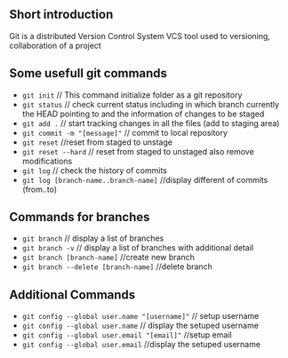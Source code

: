 
## Short introduction

Git is a distributed Version Control System  VCS tool used to versioning, collaboration of a project

## Some usefull git commands

 - `git init`                           // This command initialize folder as a git repository
 - `git status`                         // check current status including in which branch currently the HEAD pointing to and the information of changes to be staged
 - `git add .`                          // start tracking changes in all the files (add to staging area)
 - `git commit -m "[message]"`          // commit to local repository
 - `git reset`                          //reset from staged to unstage
 - `git reset --hard`                   // reset from staged to unstaged also remove modifications
 - `git log`                            // check the history of commits
 - `git log [branch-name..branch-name]` //display different of commits (from..to)

## Commands for branches

- `git branch`                          // display a list of branches
- `git branch -v`                       // display a list of branches with additional detail
- `git branch [branch-name]`            //create new branch 
- `git branch --delete [branch-name]`   //delete branch

## Additional Commands

- `git config --global user.name "[username]"` // setup username
- `git config --global user.name`              // display the setuped username
- `git config --global user.email "[email]"`   //setup email
- `git config --global user.email`             //display the setuped username